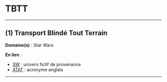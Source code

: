 # TBTT

--------------------

## (1) Transport Blindé Tout Terrain

**Domaine(s)** : Star Wars

**En lien** :

+ [SW](../S/sw.md) : univers fictif de provenance
+ [ATAT](../A/atat.md) : acronyme anglais

--------------------